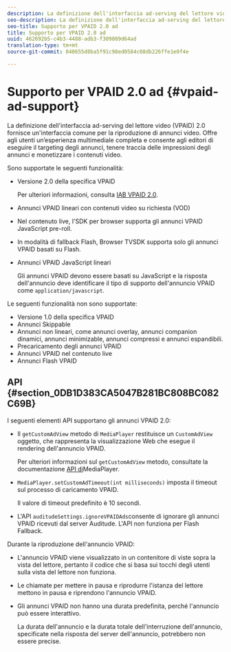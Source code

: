 ```yaml
---
description: La definizione dell'interfaccia ad-serving del lettore video (VPAID) 2.0 fornisce un'interfaccia comune per la riproduzione di annunci video. Offre agli utenti un’esperienza multimediale completa e consente agli editori di eseguire il targeting degli annunci, tenere traccia delle impressioni degli annunci e monetizzare i contenuti video.
seo-description: La definizione dell'interfaccia ad-serving del lettore video (VPAID) 2.0 fornisce un'interfaccia comune per la riproduzione di annunci video. Offre agli utenti un’esperienza multimediale completa e consente agli editori di eseguire il targeting degli annunci, tenere traccia delle impressioni degli annunci e monetizzare i contenuti video.
seo-title: Supporto per VPAID 2.0 ad
title: Supporto per VPAID 2.0 ad
uuid: 462692b5-c4b3-4488-adb3-f309809d64ad
translation-type: tm+mt
source-git-commit: 040655d8ba5f91c98ed0584c08db226ffe1e0f4e

---
```



# Supporto per VPAID 2.0 ad {#vpaid-ad-support}

La definizione dell&#39;interfaccia ad-serving del lettore video (VPAID) 2.0 fornisce un&#39;interfaccia comune per la riproduzione di annunci video. Offre agli utenti un’esperienza multimediale completa e consente agli editori di eseguire il targeting degli annunci, tenere traccia delle impressioni degli annunci e monetizzare i contenuti video.

Sono supportate le seguenti funzionalità:

* Versione 2.0 della specifica VPAID

   Per ulteriori informazioni, consulta [IAB VPAID 2.0](https://www.iab.com/guidelines/digital-video-player-ad-interface-definition-vpaid-2-0/).
* Annunci VPAID lineari con contenuti video su richiesta (VOD)
* Nel contenuto live, l&#39;SDK per browser supporta gli annunci VPAID JavaScript pre-roll.
* In modalità di fallback Flash, Browser TVSDK supporta solo gli annunci VPAID basati su Flash.
* Annunci VPAID JavaScript lineari

   Gli annunci VPAID devono essere basati su JavaScript e la risposta dell&#39;annuncio deve identificare il tipo di supporto dell&#39;annuncio VPAID come `application/javascript`.

Le seguenti funzionalità non sono supportate:

* Versione 1.0 della specifica VPAID
* Annunci Skippable
* Annunci non lineari, come annunci overlay, annunci companion dinamici, annunci minimizable, annunci compressi e annunci espandibili.
* Precaricamento degli annunci VPAID
* Annunci VPAID nel contenuto live
* Annunci Flash VPAID

## API {#section_0DB1D383CA5047B281BC808BC082C69B}

I seguenti elementi API supportano gli annunci VPAID 2.0:

* Il `getCustomAdView` metodo di `MediaPlayer` restituisce un `CustomAdView` oggetto, che rappresenta la visualizzazione Web che esegue il rendering dell&#39;annuncio VPAID.

   Per ulteriori informazioni sul `getCustomAdView` metodo, consultate la documentazione [API di](https://help.adobe.com/en_US/primetime/api/psdk/browser_tvsdk/AdobePSDK.MediaPlayer.html)MediaPlayer.

* `MediaPlayer.setCustomAdTimeout(int milliseconds)` imposta il timeout sul processo di caricamento VPAID.

   Il valore di timeout predefinito è 10 secondi.

* L&#39;API `auditudeSettings.ignoreVPAIDAds`consente di ignorare gli annunci VPAID ricevuti dal server Auditude. L&#39;API non funziona per Flash Fallback.

Durante la riproduzione dell&#39;annuncio VPAID:

* L&#39;annuncio VPAID viene visualizzato in un contenitore di viste sopra la vista del lettore, pertanto il codice che si basa sui tocchi degli utenti sulla vista del lettore non funziona.
* Le chiamate per mettere in pausa e riprodurre l&#39;istanza del lettore mettono in pausa e riprendono l&#39;annuncio VPAID.
* Gli annunci VPAID non hanno una durata predefinita, perché l&#39;annuncio può essere interattivo.

   La durata dell&#39;annuncio e la durata totale dell&#39;interruzione dell&#39;annuncio, specificate nella risposta del server dell&#39;annuncio, potrebbero non essere precise.